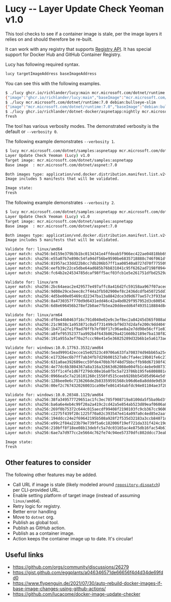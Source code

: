 # Lucy -- Layer Update Check Yeoman v1.0

This tool checks to see if a container image is stale, per the image layers it relies on and should therefore be re-built.

It can work with any registry that supports [Registry API](https://docs.docker.com/registry/spec/api/). It has special support for  Docker Hub and GitHub Container Registry.

Lucy has following required syntax.

```bash
lucy targetImageAddress baseImageAddress
```

You can see this with the following examples.

```bash
$ ./lucy ghcr.io/richlander/lucy:main mcr.microsoft.com/dotnet/runtime:7.0
{"image":"ghcr.io/richlander/lucy:main","baseImage":"mcr.microsoft.com/dotnet/runtime:7.0","state":"fresh","layer":"sha256:058f65a20fb5ccb9c513d000e1a8ef5b1eefa936edf2503afb391dd9233c3034"}
$ ./lucy mcr.microsoft.com/dotnet/runtime:7.0 debian:bullseye-slim             
{"image":"mcr.microsoft.com/dotnet/runtime:7.0","baseImage":"debian:bullseye-slim","state":"stale","layer":"sha256:0df644382ba7fd23e9e4166ec2a03ec88b6cc5f640fb45413ecd913ceb901e41"}
$ ./lucy ghcr.io/richlander/dotnet-docker/aspnetapp:nightly mcr.microsoft.com/dotnet/aspnet:7.0 | jq -r .state
fresh
```

The tool has various verbosity modes. The demonstrated verbosity is the default or `--verbosity 0`.

The following example demonstrates `--verbosity 1`.

```bash
$ lucy mcr.microsoft.com/dotnet/samples:aspnetapp mcr.microsoft.com/dotnet/aspnet:7.0 --verbosity 1
Layer Update Check Yeoman (Lucy) v1.0
Target image: mcr.microsoft.com/dotnet/samples:aspnetapp
Base image  : mcr.microsoft.com/dotnet/aspnet:7.0

Both images type: application/vnd.docker.distribution.manifest.list.v2+json
Image includes 5 manifests that will be validated.

Image state:
fresh
```

The following example demonstrates `--verbosity 2`.

```bash
$ lucy mcr.microsoft.com/dotnet/samples:aspnetapp mcr.microsoft.com/dotnet/aspnet:7.0 --verbosity 2
Layer Update Check Yeoman (Lucy) v1.0
Target image: mcr.microsoft.com/dotnet/samples:aspnetapp
Base image  : mcr.microsoft.com/dotnet/aspnet:7.0

Both images type: application/vnd.docker.distribution.manifest.list.v2+json
Image includes 5 manifests that will be validated.

Validate for: linux/amd64
Layer match: sha256:bd159e379b3b1bc0134341e4ffdeab5f966ec422ae04818bb69ecef08a823b05
Layer match: sha256:e55a07b7e890c54fa94df56be9590be6835718888c746f061dfc526ed2d529ec
Layer match: sha256:81957ac33dd22b8cc7db206b57ff1aa08540a8727d70f775509d9a18ff94f6a4
Layer match: sha256:eefb39c22ce5dbe64ad685b76b831041c95f6262ad7198f0944aebafa66175ea
Layer match: sha256:fc64b2e24534785dcaf98ff5acf03fcb1e5e261751dfbd2529a92498bc24331a

Validate for: linux/arm
Layer match: sha256:2bc64aeac2e429577e497affc8a416d2fc59158aa967f07aced793368e19455f
Layer match: sha256:9d08e29ce3eec8c7f44a3fb502900ef8c2436dcdfb450725dd7c0f3a12466930
Layer match: sha256:4d5be00e05469cd22347ba13a8842dce3d9d677ae57c3f933a6bc192c3dc6cee
Layer match: sha256:8a4730357f770d9d6431edd46c42a4bd029f957952d3c600541a203202b5fdfb
Layer match: sha256:6d8e696456b278ef2b0ae7fb5ea20ddeedd64f4935118884d84d793abb008e39

Validate for: linux/arm64
Layer match: sha256:df8e44b0463f16c791d040e02e9c3ef8ec2a84245d365f088a80a22a455c71e8
Layer match: sha256:21c9038c1a953871c0a5f731499cbf9d37d2dafe200c9dd404f1550948adcfe0
Layer match: sha256:1b471a2fe1f9ad70ffb7ef80f17c96ae8a2e7dd98e56cff1e81a754cc45fbbce
Layer match: sha256:a8fef95352377aa992b4f643b8629a421660b2189e7ba138f8272de0e3ea3a6d
Layer match: sha256:191a955a3ef70a2fccc98e41e5e36825289d32b6b1e5a6173ae1d70089791cd2

Validate for: windows:10.0.17763.3532/amd64
Layer match: sha256:5ead999142ecce15e02523c49706a633fa708374d94bb65a254e3a3c117d609b
Layer match: sha256:e17326ec6b7ff7ab34fb7d29b001527a8c7fa4ec19b01fe6c271200e688c0d07
Layer match: sha256:631a0ae392689ecc59fde470bb76f48d75bbcffb98d67198f437f3e5f4174121
Layer match: sha256:4e77dc6b3804367a8a316a32663d62088e004fb1c4ebe9d073195a3f60a1c5f3
Layer match: sha256:55ff1c4fe1d67f279dc08e16a8fbc5a723786b195fe6808881ca79407bb20ccb
Layer match: sha256:0966ea5c7a216101260c1550fd515ceeb928bb54505d964e5df6a5da346e5281
Layer match: sha256:128bee0e6c7136266de2b83359591568cb96d6e8a8ddde9d5363e70fcf306148
Layer match: sha256:00ef2c7674320260031ca90efe861454abfdc94e01104ae3f2846e87a7824769

Validate for: windows:10.0.20348.1129/amd64
Layer match: sha256:38fa349577729651ac1fc3ec785f908719a8100da5f5ba9bd3f549411061f583
Layer match: sha256:ba6a6e4eb4c99f20a2a419c2cd42a5e854ab523d89eaf0606a88f83193365d7a
Layer match: sha256:269f0b75372c644c015aecdf99408f2190103fc9cb367cc96000f851422afe5d
Layer match: sha256:c2275f439f28c1225f70a02c393547e414a097a0c4ed85e2aaf7cc1ac61f8b45
Layer match: sha256:194ddcc24e2f69642195b508a928f2f535d32183a3ccb84071dd78421b0647f1
Layer match: sha256:e99c2f84a223b79e739f5a6c182006f19ef721da331f424c19d83642d8ee4afc
Layer match: sha256:210bff8f18ee08b13debfc5a7dc03165ac4e875db16fac54b61309a14fa74379
Layer match: sha256:6ae7a7d977cc2e5664c762fe74c94ee57370dfc802ddcc73eabf64c45ddb4b32

Image state:
fresh
```

## Other features to consider

The following other features may be added.

- Call URL if image is stale (likely modeled around [`repository-dispatch`](https://github.com/orgs/community/discussions/26384)) per CLI-provided URL.
- Enable setting platform of target image (instead of assuming `linux/amd64`).
- Retry logic for registry.
- Better error handling
- Move to `dotnet` org.
- Publish as global tool.
- Publish as GitHub action.
- Publish as a container image.
- Action keeps the container image up to date. It's circular!

## Useful links

- https://github.com/orgs/community/discussions/26279
- https://gist.github.com/eggplants/a046346571de66656f4d4d34de69fdd0
- https://www.flypenguin.de/2021/07/30/auto-rebuild-docker-images-if-base-image-changes-using-github-actions/
- https://github.com/lucacome/docker-image-update-checker
